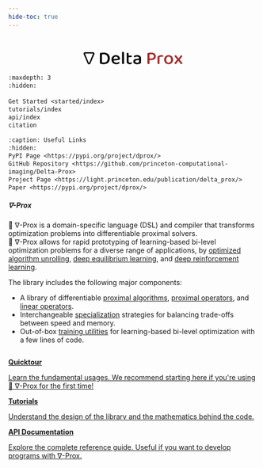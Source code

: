```yaml
---
hide-toc: true
---
```


<!-- # Welcome to ∇-Prox -->
<br/>
<p align="center">
<a href="https://light.princeton.edu/publication/delta_prox/">
    <img src="_static/logo.svg" alt="" width="40%">
</a> 
</p>


```{toctree}
:maxdepth: 3
:hidden: 

Get Started <started/index>
tutorials/index
api/index
citation
```


```{toctree}
:caption: Useful Links
:hidden:
PyPI Page <https://pypi.org/project/dprox/>
GitHub Repository <https://github.com/princeton-computational-imaging/Delta-Prox>
Project Page <https://light.princeton.edu/publication/delta_prox/>
Paper <https://pypi.org/project/dprox/>
```

##### ∇-Prox

🎉  ∇-Prox is a domain-specific language (DSL) and compiler that transforms optimization problems into differentiable proximal solvers. 
<br/>
🎉  ∇-Prox allows for rapid prototyping of learning-based bi-level optimization problems for a diverse range of applications, by [optimized algorithm unrolling](https://pypi.org/project/dprox/), [deep equilibrium learning](https://pypi.org/project/dprox/), and [deep reinforcement learning](https://pypi.org/project/dprox/). 

The library includes the following major components:

- A library of differentiable [proximal algorithms](https://pypi.org/project/dprox/), [proximal operators](https://pypi.org/project/dprox/), and [linear operators](https://pypi.org/project/dprox/).
- Interchangeable [specialization](https://pypi.org/project/dprox/) strategies for balancing trade-offs between speed and memory.
- Out-of-box [training utilities](https://pypi.org/project/dprox/) for learning-based bi-level optimization with a few lines of code.

```{nbgallery}
```

<div class="toctree-wrapper compound">
<div class="nbsphinx-gallery">
<a class="reference internal" href="started/quicktour.html">
  <b>Quicktour</b>
  <p>Learn the fundamental usages. We recommend starting here if you're using 🎉 ∇-Prox for the first time! </p>
</a>
<a class="reference internal" href="tutorials/index.html">
  <b>Tutorials</b>
  <p>Understand the design of the library and the mathematics behind the code. </p>
</a>
<a class="reference internal" href="api/index.html">
  <b>API Documentation</b>
  <p>Explore the complete reference guide. Useful if you want to develop programs with ∇-Prox. </p>
</a>
</div>
</div>